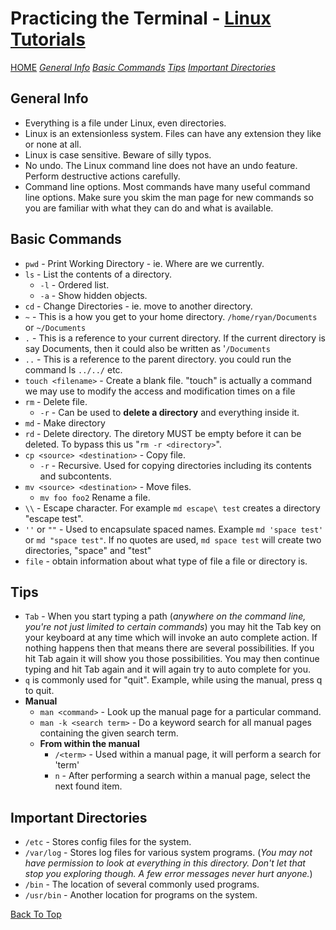 # Practicing the Terminal - [Linux Tutorials](https://ryanstutorials.net/linuxtutorial)

[HOME](./README.md)
[_General Info_](#general-info)
[_Basic Commands_](#basic-commands)
[_Tips_](#tips)
[_Important Directories_](#important-directories)

## General Info

- Everything is a file under Linux, even directories.
- Linux is an extensionless system. Files can have any extension they like or none at all.
- Linux is case sensitive. Beware of silly typos.
- No undo. The Linux command line does not have an undo feature. Perform destructive actions carefully.
- Command line options. Most commands have many useful command line options. Make sure you skim the man page for new commands so you are familiar with what they can do and what is available.

## Basic Commands

- `pwd` - Print Working Directory - ie. Where are we currently.
- `ls` - List the contents of a directory.
  - `-l` - Ordered list.
  - `-a` - Show hidden objects.
- `cd` - Change Directories - ie. move to another directory.
- `~` - This is a how you get to your home directory. `/home/ryan/Documents` or `~/Documents`
- `.` - This is a reference to your current directory. If the current directory is say Documents, then it could also be written as '`/Documents` 
- `..` - This is a reference to the parent directory. you could run the command ls `../../` etc.
- `touch <filename>` - Create a blank file. "touch" is actually a command we may use to modify the access and modification times on a file 
- `rm` - Delete file.
  - `-r` - Can be used to **delete a directory** and everything inside it.
- `md` - Make directory
- `rd` - Delete directory. The diretory MUST be empty before it can be deleted.  To bypass this us "`rm -r <directory>`".
- `cp <source> <destination>` - Copy file.
  - `-r` - Recursive.  Used for copying directories including its contents and subcontents.
- `mv <source> <destination>` - Move files.
  - `mv foo foo2` Rename a file.
- `\\` - Escape character.  For example `md escape\ test` creates a directory "escape test".
- `''` or `""` - Used to encapsulate spaced names.  Example `md 'space test'` or `md "space test"`. If no quotes are used, `md space test` will create two directories, "space" and "test"
- `file` - obtain information about what type of file a file or directory is.

## Tips

- `Tab` - When you start typing a path (_anywhere on the command line, you're not just limited to certain commands_) you may hit the Tab key on your keyboard at any time which will invoke an auto complete action. If nothing happens then that means there are several possibilities. If you hit Tab again it will show you those possibilities. You may then continue typing and hit Tab again and it will again try to auto complete for you.
- `q` is commonly used for "quit". Example, while using the manual, press q to quit.
- **Manual**
  - `man <command>` - Look up the manual page for a particular command.
  - `man -k <search term>` - Do a keyword search for all manual pages containing the given search term.
  - **From within the manual**
    - `/<term>` - Used within a manual page, it will perform a search for 'term'
    - `n` - After performing a search within a manual page, select the next found item. 

## Important Directories

- `/etc` - Stores config files for the system.
- `/var/log` - Stores log files for various system programs. (_You may not have permission to look at everything in this directory. Don't let that stop you exploring though. A few error messages never hurt anyone._)
- `/bin` - The location of several commonly used programs.
- `/usr/bin` - Another location for programs on the system.

[Back To Top](#practicing-the-terminal---linux-tutorials)

